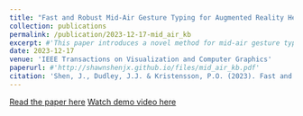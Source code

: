 ```yaml
---
title: "Fast and Robust Mid-Air Gesture Typing for Augmented Reality Headsets using 3D Trajectory Decoding"
collection: publications
permalink: /publication/2023-12-17-mid_air_kb
excerpt: #'This paper introduces a novel method for mid-air gesture typing optimized for augmented reality headsets by leveraging 3D trajectory decoding.'
date: 2023-12-17
venue: 'IEEE Transactions on Visualization and Computer Graphics'
paperurl: #'http://shawnshenjx.github.io/files/mid_air_kb.pdf'
citation: 'Shen, J., Dudley, J.J. & Kristensson, P.O. (2023). Fast and Robust Mid-Air Gesture Typing for Augmented Reality Headsets using 3D Trajectory Decoding. IEEE Transactions on Visualization and Computer Graphics.'
---
```

[Read the paper here](http://shawnshenjx.github.io/files/mid_air_kb.pdf)
[Watch demo video here](https://www.youtube.com/watch?v=yGVWpzkL5BE&feature=youtu.be)